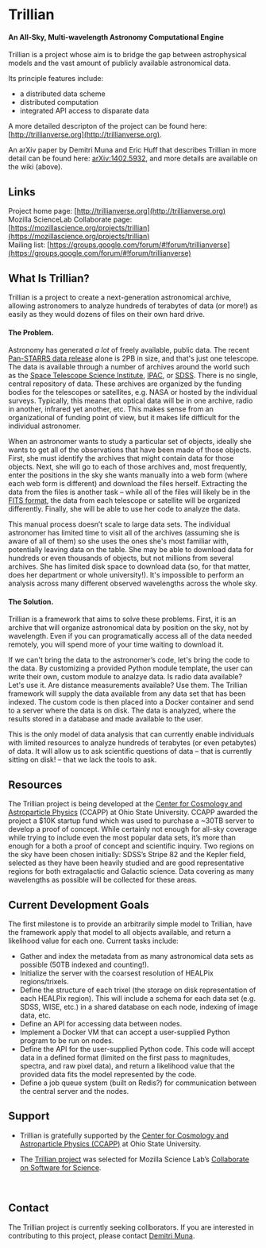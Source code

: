 Trillian
========
#### An All-Sky, Multi-wavelength Astronomy Computational Engine

Trillian is a project whose aim is to bridge the gap between astrophysical models and the vast amount of publicly available astronomical data. 

Its principle features include:

* a distributed data scheme
* distributed computation
* integrated API access to disparate data

A more detailed descripton of the project can be found here: [http://trillianverse.org](http://trillianverse.org).

An arXiv paper by Demitri Muna and Eric Huff that describes Trillian in more detail can be found here: [arXiv:1402.5932](http://arxiv.org/abs/1402.5932), and more details are available on the wiki (above).



Links
-----
Project home page: [http://trillianverse.org](http://trillianverse.org)  
Mozilla ScienceLab Collaborate page: [https://mozillascience.org/projects/trillian](https://mozillascience.org/projects/trillian)  
Mailing list: [https://groups.google.com/forum/#!forum/trillianverse](https://groups.google.com/forum/#!forum/trillianverse)  



## What Is Trillian?

Trillian is a project to create a next-generation astronomical archive, allowing astronomers to analyze hundreds of terabytes of data (or more!) as easily as they would dozens of files on their own hard drive.

#### The Problem.

Astronomy has generated *a lot* of freely available, public data. The recent [Pan-STARRS data release](http://panstarrs.stsci.edu) alone is 2PB in size, and that's just one telescope. The data is available through a number of archives around the world such as the [Space Telescope Science Institute](http://archive.stsci.edu),  [IPAC](http://ipac.caltech.edu), or [SDSS](https://dr13.sdss.org). There is no single, central repository of data. These archives are organized by the funding bodies for the telescopes or satellites, e.g. NASA or hosted by the individual surveys. Typically, this means that optical data will be in one archive, radio in another, infrared yet another, etc. This makes sense from an organizational of funding point of view, but it makes life difficult for the individual astronomer.

When an astronomer wants to study a particular set of objects, ideally she wants to get all of the observations that have been made of those objects. First, she must identify the archives that might contain data for those objects. Next, she will go to each of those archives and, most frequently, enter the positions in the sky she wants manually into a web form (where each web form is different) and download the files herself. Extracting the data from the files is another task – while all of the files will likely be in the [FITS format](https://github.com/trillian/trillian/wiki/What-is-a-FITS-file%3F), the data from each telescope or satellite will be organized differently. Finally, she will be able to use her code to analyze the data.

This manual process doesn’t scale to large data sets. The individual astronomer has limited time to visit all of the archives (assuming she is aware of all of them) so she uses the ones she's most familiar with, potentially leaving data on the table. She may be able to download data for hundreds or even thousands of objects, but not millions from several archives. She has limited disk space to download data (so, for that matter, does her department or whole university!). It's impossible to perform an analysis across many different observed wavelengths across the whole sky.

#### The Solution.

Trillian is a framework that aims to solve these problems. First, it is an archive that will organize astronomical data by position on the sky, not by wavelength. Even if you can programatically access all of the data needed remotely, you will spend more of your time waiting to download it.

If we can't bring the data to the astronomer’s code, let's bring the code to the data. By customizing a provided Python module template, the user can write their own, custom module to analzye data. Is radio data available? Let's use it. Are distance measurements available? Use them. The Trillian framework will supply the data available from any data set that has been indexed. The custom code is then placed into a Docker container and send to a server where the data is on disk. The data is analyzed, where the results stored in a database and made available to the user.

This is the only model of data analysis that can currently enable individuals with limited resources to analyze hundreds of terabytes (or even petabytes) of data. It will allow us to ask scientific questions of data – that is currently sitting on disk! – that we lack the tools to ask.



## Resources

The Trillian project is being developed at the [Center for Cosmology and Astroparticle Physics](http://ccapp.osu.edu) (CCAPP) at Ohio State University. CCAPP awarded the project a $10K startup fund which was used to purchase a ~30TB server to develop a proof of concept. While certainly not enough for all-sky coverage while trying to include even the most popular data sets, it’s more than enough for a both a proof of concept and scientific inquiry. Two regions on the sky have been chosen initially: SDSS’s Stripe 82 and the Kepler field, selected as they have been heavily studied and are good representative regions for both extragalactic and Galactic science. Data covering as many wavelengths as possible will be collected for these areas.



## Current Development Goals

The first milestone is to provide an arbitrarily simple model to Trillian, have the framework apply that model to all objects available, and return a likelihood value for each one. Current tasks include:

- Gather and index the metadata from as many astronomical data sets as possible (50TB indexed and counting!).
- Initialize the server with the coarsest resolution of HEALPix regions/trixels.
- Define the structure of each trixel (the storage on disk representation of each HEALPix region). This will include a schema for each data set (e.g. SDSS, WISE, etc.) in a shared database on each node, indexing of image data, etc.
- Define an API for accessing data between nodes.
- Implement a Docker VM that can accept a user-supplied Python program to be run on nodes.
- Define the API for the user-supplied Python code. This code will accept data in a defined format (limited on the first pass to magnitudes, spectra, and raw pixel data), and return a likelihood value that the provided data fits the model represented by the code.
- Define a job queue system (built on Redis?) for communication between the central server and the nodes.

## Support

*  Trillian is gratefully supported by the [Center for Cosmology and Astroparticle Physics (CCAPP)](http://ccapp.osu.edu) at Ohio State University.

*  The [Trillian project](https://science.mozilla.org/projects/trillian) was selected for Mozilla Science Lab’s [Collaborate on Software for Science](http://collaborate.mozillascience.org).

   ​

## Contact

The Trillian project is currently seeking collborators. If you are interested in contributing to this project, please contact [Demitri Muna](http://github.com/demitri).

